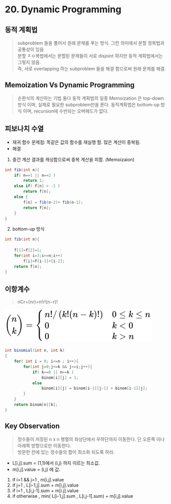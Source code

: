 # 20. Dynamic Programming  

## 동적 계획법
> subproblem 들을 풀어서 원래 문제를 푸는 방식. 그런 의미에서 분할 정복법과 공통성이 있음  
> 분할 ㅈㅇ복법에서는 분할된 문제들이 서로 disjoint 하지만 동적 계획법에서는 그렇지 않음.  
> 즉, 서로 overlapping 하는 subproblem 들을 해결 함으로써 원래 문제를 해결.

## Memoization Vs Dynamic Programming
> 순환식의 계산하는 기법
> 둘다 동적 계획법의 일종
> Memoization 은 top-down 방식 이며, 실제로 필요한 subproblem만을 푼다.
> 동적계획법은 bottom-up 방식 이며, recursion에 수반되는 오버헤드가 없다. 
 
## 피보나치 수열   
* 재귀 함수 문제점: 똑같은 값의 함수를 재실행 함. 많은 계산이 중복됨.  
* 해결  
1. 중간 계산 결과를 캐싱함으로써 중복 계산을 피함. (Memoizaion)  

```java
int fib(int n){
	if( n==1 || n==2 )
		return 1;
	else if( f[n] > -1 )
		return f[n];
	else {
		f[n] = fib(n-2)+ fib(n-1);
		return f[n];
	}
}
```
2. bottom-up 방식
```java 
int fib(int n){

	f[1]=f[2]=1;
	for(int i=3;i<=n;i++)
		f[i]=f[i-1]+[i-2];
	return f[n];	
}
```

## 이항계수
> nCr=(nr)=n!r!(n−r)!

![binomial](./binomial.svg)

```java
int binomial(int n, int k)
{
	for( int i = 0; i<=n ; i++){
		for(int j=0;j<=k && j<=i;j++){
			if( k==0 || n==k )
				binom[i][j] = 1;
			else
				binom[i][j] = binom[i-1][j-1] + binom[i-1][j];
		}
	}
	return binom[n][k];
} 
```

## Key Observation
> 정수들이 저장된 n x n 행렬의 좌상단에서 우하단까지 이동한다. 단 오른쪽 이나 아래쪽 방향으로만 이동한다.  
> 방문한 칸에 있는 정수들의 합이 최소화 되도록 하라.  

* L[i,j].sum = (1,1)에서  (i,j) 까지 이르는 최소값.  
* m[i,j].value = (i,j) 에 값.
1. if i=1 && j=1 , m[i,j].value  
2. if j=1 , L[i-1,j].sum + m[i,j].value  
3. if i=1 , L[i,j-1].sum + m[i.j].value  
4. if otherwise , min( L[i-1,j].sum , L[i,j-1].sum) + m[i,j].value  
